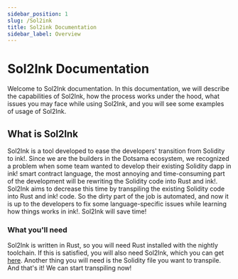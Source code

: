 ```yaml
---
sidebar_position: 1
slug: /Sol2ink
title: Sol2ink Documentation
sidebar_label: Overview
---
```


# Sol2Ink Documentation

Welcome to Sol2Ink documentation. In this documentation, we will describe the capabilities of Sol2Ink, how the process works under the hood,
what issues you may face while using Sol2Ink, and you will see some examples of usage of Sol2Ink.

## What is Sol2Ink

Sol2Ink is a tool developed to ease the developers' transition from Solidity to ink!. Since we are the builders in the Dotsama ecosystem, we recognized a problem when some team wanted to develop their existing Solidity dapp in ink! smart contract language, the most annoying and time-consuming part of the development will be rewriting the Solidity code into Rust and ink!. Sol2Ink aims to decrease this time by transpiling the existing Solidity code into Rust and ink! code. So the dirty part of the job is automated, and now it is up to the developers to fix some language-specific issues while learning how things works in ink!. Sol2Ink will save time!

### What you'll need

Sol2Ink is written in Rust, so you will need Rust installed with the nightly toolchain. If this is satisfied, you will also need Sol2Ink, which you can get [here](https://github.com/Brushfam/sol2ink/tree/v2.1.0). Another thing you will need is the Solidity file you want to transpile. And that's it! We can start transpiling now!
